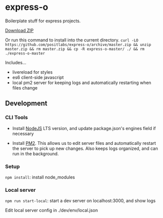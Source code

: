 # express-o
Boilerplate stuff for express projects. 

[Download ZIP](https://github.com/positlabs/express-o/archive/master.zip)

Or run this command to install into the current directory. `curl -LO https://github.com/positlabs/express-o/archive/master.zip && unzip master.zip && rm master.zip && cp -R express-o-master/ ./ && rm ./express-o-master`

Includes...

- livereload for styles
- es6 client-side javascript
- local pm2 server for keeping logs and automatically restarting when files change

## Development

### CLI Tools

- Install [NodeJS](https://nodejs.org/en/) LTS version, and update package.json's engines field if necessary

- Install [PM2](https://github.com/Unitech/pm2). This allows us to edit server files and automatically restart the server to pick up new changes. Also keeps logs organized, and can run in the background.

### Setup

`npm install`: install node_modules

### Local server

`npm run start-local`: start a dev server on localhost:3000, and show logs

Edit local server config in ./dev/env/local.json